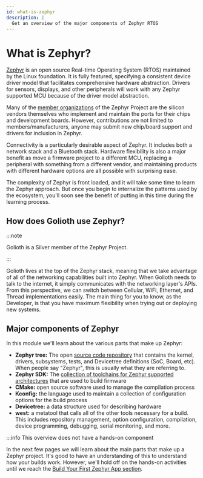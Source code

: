 ```yaml
---
id: what-is-zephyr
description: |
  Get an overview of the major components of Zephyr RTOS
---
```


# What is Zephyr?

[Zephyr](https://www.zephyrproject.org/) is an open source Real-time Operating
System (RTOS) maintained by the Linux foundation. It is fully featured,
specifying a consistent device driver model that facilitates comprehensive
hardware abstraction. Drivers for sensors, displays, and other peripherals will
work with any Zephyr supported MCU because of the driver model abstraction.

Many of the [member
organizations](https://www.zephyrproject.org/project-members/) of the Zephyr
Project are the silicon vendors themselves who implement and maintain the ports
for their chips and development boards. However, contributions are not limited
to members/manufacturers, anyone may submit new chip/board support and drivers
for inclusion in Zephyr.

Connectivity is a particularly desirable aspect of Zephyr. It includes both a
network stack and a Bluetooth stack. Hardware flexibility is also a major
benefit as move a firmware project to a different MCU, replacing a peripheral
with something from a different vendor, and maintaining products with different
hardware options are all possible with surprising ease.

The complexity of Zephyr is front loaded, and it will take some time to learn
the Zephyr approach. But once you begin to internalize the patterns used by the
ecosystem, you'll soon see the benefit of putting in this time during the
learning process.

## How does Golioth use Zephyr?

:::note

Golioth is a Silver member of the Zephyr Project.

:::

Golioth lives at the top of the Zephyr stack, meaning that we take advantage of
all of the networking capabilities built into Zephyr. When Golioth needs to talk
to the internet, it simply communicates with the networking layer's APIs. From
this perspective, we can switch between Cellular, WiFi, Ethernet, and Thread
implementations easily. The main thing for you to know, as the Developer, is
that you have maximum flexibility when trying out or deploying new systems.

## Major components of Zephyr

In this module we'll learn about the various parts that make up Zephyr:

* **Zephyr tree:** The open [source code
  repository](https://github.com/zephyrproject-rtos/zephyr) that contains the
  kernel, drivers, subsystems, tests, and Devicetree definitions (SoC, Board,
  etc). When people say "Zephyr", this is usually what they are referring to.
* **Zephyr SDK:** The [collection of toolchains for Zephyr supported
  architectures](https://docs.zephyrproject.org/latest/develop/toolchains/zephyr_sdk.html)
  that are used to build firmware
* **CMake:** open source software used to manage the compilation process
* **Kconfig:** the language used to maintain a collection of configuration
  options for the build process
* **Devicetree:** a data structure used for describing hardware
* **west:** a metatool that calls all of the other tools necessary for a build.
  This includes repository management, option configuration, compilation, device
  programming, debugging, serial monitoring, and more.

:::info This overview does not have a hands-on component

In the next few pages we will learn about the main parts that make up a Zephyr
project. It's good to have an understanding of this to understand how your
builds work. However, we'll hold off on the hands-on activities until we reach
the [Build Your First Zephyr App section](/docs/zephyr-training/helloworld).
